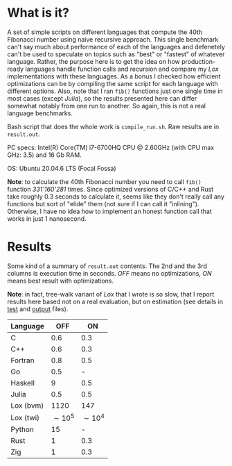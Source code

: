 # What is it?

A set of simple scripts on different languages that compute the 40th Fibonacci number using
naive recursive approach. This single benchmark can't say much about performance of each of the
languages and defenetely can't be used to speculate on topics such as "best" or "fastest" of whatever language.
Rather, the purpose here is to get the idea on how production-ready languages handle function calls and recursion
and compare my *Lox* implementations with these languages. As a bonus I checked how efficient optimizations
can be by compiling the same script for each language with different options. Also, note that I ran
`fib()` functions just one single time in most cases (except *Julia*), so the results presented here can differ
somewhat notably from one run to another. So again, this is not a real language benchmarks.

Bash script that does the whole work is `compile_run.sh`. Raw results are in `result.out`.

PC specs: Intel(R) Core(TM) i7-6700HQ CPU @ 2.60GHz (with CPU max GHz: 3.5) and 16 Gb RAM.

OS: Ubuntu 20.04.6 LTS (Focal Fossa)

**Note**: to calculate the 40th Fibonacci number you need to call `fib()` function *331'160'281* times.
Since optimized versions of C/C++ and Rust take roughly 0.3 seconds to calculate it, seems like they
don't really call any functions but sort of "elide" them (not sure if I can call it "inlining").
Otherwise, I have no idea how to implement an honest function call that works in just 1 nanosecond.

# Results

Some kind of a summary of `result.out` contents. The 2nd and the 3rd columns is execution time in seconds.
*OFF* means no optimizations, *ON* means best result with optimizations.

**Note**: in fact, tree-walk variant of *Lox* that I wrote is so slow, that I report results here based not on a
real evaluation, but on estimation
(see details in [test](../twi/example/fib.lox) and [output](../twi/example/fib.out) files).

| Language | OFF | ON |
|---|---|---|
| C | 0.6 | 0.3 |
| C++ | 0.6 | 0.3 |
| Fortran | 0.8 | 0.5 |
| Go | 0.5 | - |
| Haskell | 9 | 0.5 |
| Julia | 0.5 | 0.5 |
| Lox (bvm) | 1120 | 147 |
| Lox (twi) | $\sim 10^5$ | $\sim 10^4$ |
| Python | 15 | - |
| Rust | 1 | 0.3 |
| Zig | 1 | 0.3 |
